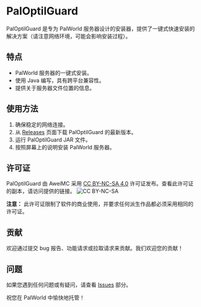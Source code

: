 # PalOptilGuard

PalOptilGuard 是专为 PalWorld 服务器设计的安装器，提供了一键式快速安装的解决方案（请注意网络环境，可能会影响安装过程）。

## 特点

- PalWorld 服务器的一键式安装。
- 使用 Java 编写，具有跨平台兼容性。
- 提供关于服务器文件位置的信息。

## 使用方法

1. 确保稳定的网络连接。
2. 从 [Releases](https://github.com/yourusername/PalOptilGuard/releases) 页面下载 PalOptilGuard 的最新版本。
3. 运行 PalOptilGuard JAR 文件。
4. 按照屏幕上的说明安装 PalWorld 服务器。

## 许可证

PalOptilGuard 由 AweiMC 采用 [CC BY-NC-SA 4.0](http://creativecommons.org/licenses/by-nc-sa/4.0/) 许可证发布。查看此许可证的副本，请访问提供的链接。
![CC BY-NC-SA](https://mirrors.creativecommons.org/presskit/buttons/88x31/svg/by-nc-sa.svg)

**注意：** 此许可证限制了软件的商业使用，并要求任何派生作品都必须采用相同的许可证。

## 贡献

欢迎通过提交 bug 报告、功能请求或拉取请求来贡献。我们欢迎您的贡献！

## 问题

如果您遇到任何问题或有疑问，请查看 [Issues](https://github.com/yourusername/PalOptilGuard/issues) 部分。

祝您在 PalWorld 中愉快地托管！
